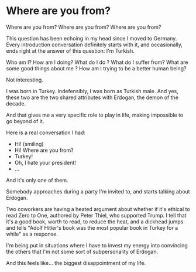 # Where are you from?

Where are you from?
Where are you from?
Where are you from?

This question has been echoing in my head since I moved to Germany. Every introduction conversation definitely starts with it, and occasionally, ends right at the answer of this question: I'm Turkish.

Who am I? How am I doing? What do I do ? What do I suffer from? What are some good things about me ? How am I trying to be a better human being?

Not interesting.

I was born in Turkey. Indefensibly, I was born as Turkish male. And yes, these two are the two shared attributes with Erdogan, the demon of the decade.

And that gives me a very specific role to play in life, making impossible to go beyond of it.

Here is a real conversation I had:

- Hi! (smiling)
- Hi! Where are you from?
- Turkey!
- Oh, I hate your president!
- ...

And it's only one of them.

Somebody approaches during a party I'm invited to, and starts talking about Erdogan.

Two coworkers are having a heated argument about whether if it's ethical to read Zero to One, authored by Peter Thiel, who supported Trump. I tell that it's a good book, worth to read, to reduce the heat, and a dickhead jumps and tells "Adolf Hitler's book was the most popular book in Turkey for a while" as a response.

I'm being put in situations where I have to invest my energy into convincing the others that I'm not some sort of subpersonality of Erdogan.

And this feels like... the biggest disappointment of my life.
